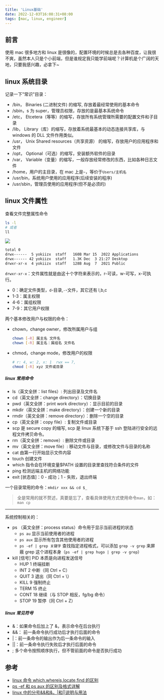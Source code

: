 ```yaml
---
title: 'Linux基础'
date: 2022-12-03T16:08:31+08:00
tags: [mac, linux, engineer]
---
```


## 前言

使用 mac 很多地方和 linux 是很像的，配置环境的时候总是去各种百度，让我很不爽，虽然本人只是个小前端，但是谁规定我只能学前端呢？计算机是个广阔的天地，只要我感兴趣，必拿下~

## linux 系统目录

记录一下"常识"目录：

- /bin， Binaries (二进制文件) 的缩写, 存放着最经常使用的基本命令
- /sbin，s 为 super，管理员权限，存放的是最基本系统命令
- /etc， Etcetera（等等）的缩写，存放所有系统管理所需要的配置文件和子目录
- /lib， Library（库）的缩写，存放着系统最基本的动态连接共享库，与 windows 的 DLL 文件作用类似。
- /usr， Unix Shared resources（共享资源） 的缩写，存放用户的应用程序和文件
- /opt， Optional（可选）的缩写，安装额外软件的目录
- /var， Variable（变量）的缩写，一般存放经常修改的东西，比如各种日志文件
- /home，用户的主目录，在 mac 上是`~`，等价于`Users/主机名`
- /usr/bin，系统用户使用的应用程序(后续安装的程序)
- /usr/sbin，管理员使用的应用程序(但不是必须的)

## linux 文件属性

查看文件完整属性命令

```sh
ls -l
# 或者
ll
```

![](https://cdn.staticaly.com/gh/yokiizx/picgo@master/img/202212032127217.jpeg)

```sh
total 0
drwx------  5 yokiizx  staff   160B Mar 15  2022 Applications
drwx------ 42 yokiizx  staff   1.3K Dec  3 21:27 Desktop
drwxr-xr-x  4 yokiizx  staff   128B Aug  7  2021 Public
```

`drwxr-xr-x`：文件属性就是由这十个字符来表示的，r-可读，w-可写，x-可执行。

- 0：确定文件类型，`d`-目录,`-`-文件，其它还有 l,b,c
- 1-3：属主权限
- 4-6：属组权限
- 7-9：其它用户权限

两个基本修改用户与权限的命令：

- chown，change owner，修改所属用户与组
  ```sh
  chown [–R] 属主名 文件名
  chown [-R] 属主名：属组名 文件名
  ```
- chmod，change mode，修改用户的权限
  ```sh
  # r: 4, w: 2, x: 1  rwx == 7,
  chmod [-R] xyz 文件或目录
  ```

##### linux 常用命令

- ls（英文全拼：list files）: 列出目录及文件名
- cd（英文全拼：change directory）：切换目录
- pwd（英文全拼：print work directory）：显示目前的目录
- mkdir（英文全拼：make directory）：创建一个新的目录
- rmdir（英文全拼：remove directory）：删除一个空的目录
- cp（英文全拼：copy file）: 复制文件或目录
- scp 是 secure copy 的缩写, scp 是 linux 系统下基于 ssh 登陆进行安全的远程文件拷贝命令。
- rm（英文全拼：remove）: 删除文件或目录
- mv（英文全拼：move file）: 移动文件与目录，或修改文件与目录的名称
- cat 由第一行开始显示文件内容
- touch 创建文件
- which 指令会在环境变量$PATH 设置的目录里查找符合条件的文件
- ping 检测远端主机的网络功能
- exit [状态值]：0 - 成功；1 - 失败，退出终端

一个目录常用的命令：`mkdir xxx && cd $_`

> 全是常用的就不赘述，真要是忘了，查看具体使用方式使用命令`man`，如： `man cp`

---

系统控制相关的：

- ps （英文全拼：process status）命令用于显示当前进程的状态
  - `ps au` 显示当前使用者的进程
  - `ps aux` 显示所有包含其他使用者的进程
  - `ps -ef | grep 关键字` 查找指定进程格式，可以添加 `grep -v grep` 来屏蔽 grep 这个进程本身（`ps -ef | grep hugo | grep -v grep`）
- kill [信号] PID 本质是向进程发送信号
  - HUP 1 终端挂断
  - INT 2 中断（同 Ctrl + C）
  - QUIT 3 退出（同 Ctrl + \）
  - KILL 9 强制终止
  - TERM 15 终止
  - CONT 18 继续（与 STOP 相反，fg/bg 命令）
  - STOP 19 暂停（同 Ctrl + Z）

##### linux 常见符号

- &：如果命令后加上了 &，表示命令在后台执行
- &&： 前一条命令执行成功后才执行后面的命令
- |：前一条命令的输出作为后一条命令的输入
- ||：前一条命令执行失败后才执行后面的命令
- ; 多个命令按照顺序执行，但不管前面的命令是否执行成功

## 参考

- [linux 命令 which,whereis,locate,find 的区别](https://zhuanlan.zhihu.com/p/35727707)
- [ps -ef 和 ps aux 的区别及格式详解](https://www.cnblogs.com/5201351/p/4206461.html)
- [linux 中的分号&&和&，|和||说明与用法](https://cloud.tencent.com/developer/article/1722164)
